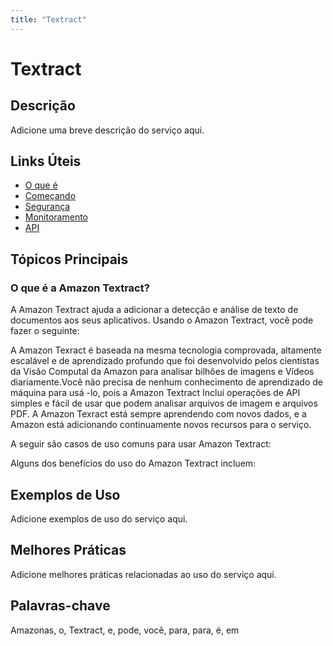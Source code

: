 ```yaml
---
title: "Textract"
---
```


# Textract

## Descrição

Adicione uma breve descrição do serviço aqui.

## Links Úteis

- [O que é](https://docs.aws.amazon.com/textract/latest/dg/what-is.html)
- [Começando](https://docs.aws.amazon.com/textract/latest/dg/getting-started.html)
- [Segurança](https://docs.aws.amazon.com/textract/latest/dg/security.html)
- [Monitoramento](https://docs.aws.amazon.com/textract/latest/dg/monitoring.html)
- [API](https://docs.aws.amazon.com/textract/latest/dg/api.html)

## Tópicos Principais

### O que é a Amazon Textract?

A Amazon Textract ajuda a adicionar a detecção e análise de texto de documentos aos seus aplicativos.
Usando o Amazon Textract, você pode fazer o seguinte:

A Amazon Texract é baseada na mesma tecnologia comprovada, altamente escalável e de aprendizado profundo que
foi desenvolvido pelos cientistas da Visão Computal da Amazon para analisar bilhões de imagens e
Vídeos diariamente.Você não precisa de nenhum conhecimento de aprendizado de máquina para usá -lo, pois a Amazon Textract
Inclui operações de API simples e fácil de usar que podem analisar arquivos de imagem e arquivos PDF.
A Amazon Texract está sempre aprendendo com novos dados, e a Amazon está adicionando continuamente novos
recursos para o serviço.

A seguir são casos de uso comuns para usar
Amazon Textract:

Alguns dos benefícios do uso do Amazon Textract incluem:

## Exemplos de Uso

Adicione exemplos de uso do serviço aqui.

## Melhores Práticas

Adicione melhores práticas relacionadas ao uso do serviço aqui.

## Palavras-chave

Amazonas, o, Textract, e, pode, você, para, para, é, em
